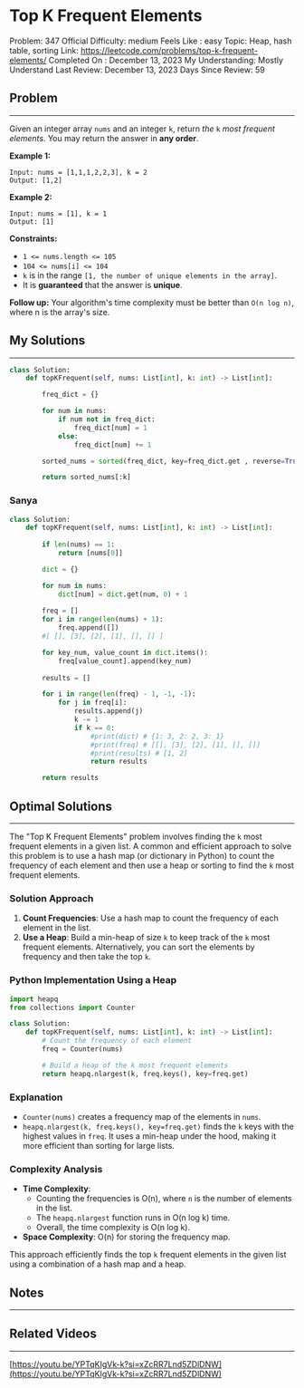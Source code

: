 # Top K Frequent Elements

Problem: 347
Official Difficulty: medium
Feels Like : easy
Topic: Heap, hash table, sorting
Link: https://leetcode.com/problems/top-k-frequent-elements/
Completed On : December 13, 2023
My Understanding: Mostly Understand
Last Review: December 13, 2023
Days Since Review: 59

## Problem

---

Given an integer array `nums` and an integer `k`, return *the* `k` *most frequent elements*. You may return the answer in **any order**.

**Example 1:**

```
Input: nums = [1,1,1,2,2,3], k = 2
Output: [1,2]

```

**Example 2:**

```
Input: nums = [1], k = 1
Output: [1]

```

**Constraints:**

- `1 <= nums.length <= 105`
- `104 <= nums[i] <= 104`
- `k` is in the range `[1, the number of unique elements in the array]`.
- It is **guaranteed** that the answer is **unique**.

**Follow up:** Your algorithm's time complexity must be better than `O(n log n)`, where n is the array's size.

## My Solutions

---

```python
class Solution:
    def topKFrequent(self, nums: List[int], k: int) -> List[int]:

        freq_dict = {}

        for num in nums:
            if num not in freq_dict:
                freq_dict[num] = 1
            else:
                freq_dict[num] += 1

        sorted_nums = sorted(freq_dict, key=freq_dict.get , reverse=True)

        return sorted_nums[:k]
```

### Sanya

```python
class Solution:
    def topKFrequent(self, nums: List[int], k: int) -> List[int]:
        
        if len(nums) == 1:
            return [nums[0]]

        dict = {}

        for num in nums:
            dict[num] = dict.get(num, 0) + 1
    
        freq = []
        for i in range(len(nums) + 1):
            freq.append([])
        #[ [], [3], [2], [1], [], [] ]

        for key_num, value_count in dict.items():
            freq[value_count].append(key_num)
        
        results = [] 

        for i in range(len(freq) - 1, -1, -1):
            for j in freq[i]:
                results.append(j)
                k -= 1
                if k == 0:
                    #print(dict) # {1: 3, 2: 2, 3: 1}
                    #print(freq) # [[], [3], [2], [1], [], []]
                    #print(results) # [1, 2]
                    return results

        return results
```

## Optimal Solutions

---

The "Top K Frequent Elements" problem involves finding the `k` most frequent elements in a given list. A common and efficient approach to solve this problem is to use a hash map (or dictionary in Python) to count the frequency of each element and then use a heap or sorting to find the `k` most frequent elements.

### Solution Approach

1. **Count Frequencies**: Use a hash map to count the frequency of each element in the list.
2. **Use a Heap**: Build a min-heap of size `k` to keep track of the `k` most frequent elements. Alternatively, you can sort the elements by frequency and then take the top `k`.

### Python Implementation Using a Heap

```python
import heapq
from collections import Counter

class Solution:
    def topKFrequent(self, nums: List[int], k: int) -> List[int]:
        # Count the frequency of each element
        freq = Counter(nums)

        # Build a heap of the k most frequent elements
        return heapq.nlargest(k, freq.keys(), key=freq.get)

```

### Explanation

- `Counter(nums)` creates a frequency map of the elements in `nums`.
- `heapq.nlargest(k, freq.keys(), key=freq.get)` finds the `k` keys with the highest values in `freq`. It uses a min-heap under the hood, making it more efficient than sorting for large lists.

### Complexity Analysis

- **Time Complexity**:
    - Counting the frequencies is O(n), where `n` is the number of elements in the list.
    - The `heapq.nlargest` function runs in O(n log k) time.
    - Overall, the time complexity is O(n log k).
- **Space Complexity**: O(n) for storing the frequency map.

This approach efficiently finds the top `k` frequent elements in the given list using a combination of a hash map and a heap.

## Notes

---

 

## Related Videos

---

[https://youtu.be/YPTqKIgVk-k?si=xZcRR7Lnd5ZDlDNW](https://youtu.be/YPTqKIgVk-k?si=xZcRR7Lnd5ZDlDNW)